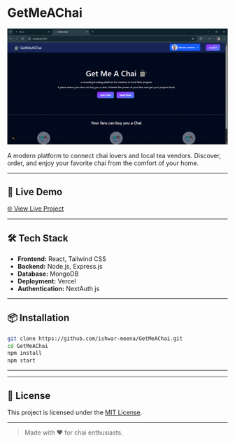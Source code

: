 # GetMeAChai

![GetMeAChai Banner](./public/homepage.png)

A modern platform to connect chai lovers and local tea vendors. Discover, order, and enjoy your favorite chai from the comfort of your home.

---

## 🚀 Live Demo

[🌐 View Live Project]()

---



## 🛠️ Tech Stack

- **Frontend:** React, Tailwind CSS
- **Backend:** Node.js, Express.js
- **Database:** MongoDB
- **Deployment:** Vercel
- **Authentication:** NextAuth js
---

## 📦 Installation

```bash
git clone https://github.com/ishwar-meena/GetMeAChai.git
cd GetMeAChai
npm install
npm start
```

---


---

## 📄 License

This project is licensed under the [MIT License](LICENSE).

---

> Made with ❤️ for chai enthusiasts.
